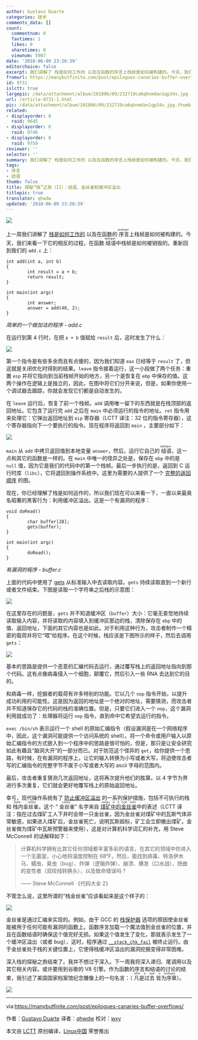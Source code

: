 ```yaml
---
author: Gustavo Duarte
categories: 技术
comments_data: []
count:
  commentnum: 0
  favtimes: 1
  likes: 0
  sharetimes: 0
  viewnum: 5907
date: '2018-06-09 23:26:39'
editorchoice: false
excerpt: 我们讲解了 栈是如何工作的 以及在函数的序言上栈帧是如何被构建的。今天，我们来看一下它的相反的过程，在函数结语中栈帧是如何被销毁的。
fromurl: https://manybutfinite.com/post/epilogues-canaries-buffer-overflows/
id: 9731
islctt: true
largepic: /data/attachment/album/201806/09/232719ca6qhnmdan1qp34s.jpg
url: /article-9731-1.html
pic: /data/attachment/album/201806/09/232719ca6qhnmdan1qp34s.jpg.thumb.jpg
related:
- displayorder: 0
  raid: 9645
- displayorder: 0
  raid: 9746
- displayorder: 0
  raid: 9759
reviewer: ''
selector: ''
summary: 我们讲解了 栈是如何工作的 以及在函数的序言上栈帧是如何被构建的。今天，我们来看一下它的相反的过程，在函数结语中栈帧是如何被销毁的。
tags:
- 序言
- 结语
thumb: false
title: 探秘“栈”之旅（II）：结语、金丝雀和缓冲区溢出
titlepic: true
translator: qhwdw
updated: '2018-06-09 23:26:39'
---
```


![](/data/attachment/album/201806/09/232719ca6qhnmdan1qp34s.jpg)


上一周我们讲解了 [栈是如何工作的](/article-9645-1.html) 以及在函数的<ruby> 序言 <rt>  prologue </rt></ruby>上栈帧是如何被构建的。今天，我们来看一下它的相反的过程，在函数<ruby> 结语 <rt>  epilogue </rt></ruby>中栈帧是如何被销毁的。重新回到我们的 `add.c` 上：



```
int add(int a, int b)
{
        int result = a + b;
        return result;
}

int main(int argc)
{
        int answer;
        answer = add(40, 2);
}

```

*简单的一个做加法的程序 - add.c*


在运行到第 4 行时，在把 `a + b` 值赋给 `result` 后，这时发生了什么：


![](/data/attachment/album/201806/09/232722cyw4wls3q4lnyw3l.png)


第一个指令是有些多余而且有点傻的，因为我们知道 `eax` 已经等于 `result` 了，但这就是关闭优化时得到的结果。`leave` 指令接着运行，这一小段做了两个任务：重置 `esp` 并将它指向到当前栈帧开始的地方，另一个是恢复在 `ebp` 中保存的值。这两个操作在逻辑上是独立的，因此，在图中将它们分开来说，但是，如果你使用一个调试器去跟踪，你就会发现它们都是自动发生的。


在 `leave` 运行后，恢复了前一个栈帧。`add` 调用唯一留下的东西就是在栈顶部的返回地址。它包含了运行完 `add` 之后在 `main` 中必须运行的指令的地址。`ret` 指令用来处理它：它弹出返回地址到 `eip` 寄存器（LCTT 译注：32 位的指令寄存器），这个寄存器指向下一个要执行的指令。现在程序将返回到 `main` ，主要部分如下：


![](/data/attachment/album/201806/09/232724xp1d2y2pdp820yy0.png)


`main` 从 `add` 中拷贝返回值到本地变量 `answer`，然后，运行它自己的<ruby> 结语 <rt>  epilogue </rt></ruby>，这一点和其它的函数是一样的。在 `main` 中唯一的怪异之处是，保存在 `ebp` 中的是 `null` 值，因为它是我们的代码中的第一个栈帧。最后一步执行的是，返回到 C 运行时库（`libc`），它将退回到操作系统中。这里为需要的人提供了一个 [完整的返回顺序](https://manybutfinite.com/img/stack/returnSequence.png) 的图。


现在，你已经理解了栈是如何运作的，所以我们现在可以来看一下，一直以来最臭名昭著的黑客行为：利用缓冲区溢出。这是一个有漏洞的程序：



```
void doRead()
{
        char buffer[28];
        gets(buffer);
}

int main(int argc)
{
        doRead();
}

```

*有漏洞的程序 - buffer.c*


上面的代码中使用了 [gets](http://linux.die.net/man/3/gets) 从标准输入中去读取内容。`gets` 持续读取直到一个新行或者文件结束。下图是读取一个字符串之后栈的示意图：


![](/data/attachment/album/201806/09/232725t7a98yyvlc29vch2.png)


在这里存在的问题是，`gets` 并不知道缓冲区（`buffer`）大小：它毫无查觉地持续读取输入内容，并将读取的内容填入到缓冲区那边的栈，清除保存在 `ebp` 中的值、返回地址，下面的其它内容也是如此。对于利用这种行为，攻击者制作一个精密的载荷并将它“喂”给程序。在这个时候，栈应该是下图所示的样子，然后去调用 `gets`：


![](/data/attachment/album/201806/09/232726y03y33iac3y09zbe.png)


基本的思路是提供一个恶意的汇编代码去运行，通过覆写栈上的返回地址指向到那个代码。这有点像病毒侵入一个细胞，颠覆它，然后引入一些 RNA 去达到它的目的。


和病毒一样，挖掘者的载荷有许多特别的功能。它以几个 `nop` 指令开始，以提升成功利用的可能性。这是因为返回的地址是一个绝对的地址，需要猜测，而攻击者并不知道保存它的代码的栈的准确位置。但是，只要它们进入一个 `nop`，这个漏洞利用就成功了：处理器将运行 `nop` 指令，直到命中它希望去运行的指令。


`exec /bin/sh` 表示运行一个 shell 的原始汇编指令（假设漏洞是在一个网络程序中，因此，这个漏洞可能提供一个访问系统的 shell）。将一个命令或用户输入以原始汇编指令的方式嵌入到一个程序中的思路是很可怕的，但是，那只是让安全研究如此有趣且“脑洞大开”的一部分而已。对于防范这个怪异的 `get`，给你提供一个思路，有时候，在有漏洞的程序上，让它的输入转换为小写或者大写，将迫使攻击者写的汇编指令的完整字节不属于小写或者大写的 ascii 字母的范围内。


最后，攻击者重复猜测几次返回地址，这将再次提升他们的胜算。以 4 字节为界进行多次重复，它们就会更好地覆写栈上的原始返回地址。


幸亏，现代操作系统有了 [防止缓冲区溢出](http://paulmakowski.wordpress.com/2011/01/25/smashing-the-stack-in-2011/) 的一系列保护措施，包括不可执行的栈和<ruby> 栈内金丝雀 <rt>  stack canary </rt></ruby>。这个 “<ruby> 金丝雀 <rt>  canary </rt></ruby>” 名字来自 <ruby> <a href="http://en.wiktionary.org/wiki/canary_in_a_coal_mine">  煤矿中的金丝雀 </a> <rt>  canary in a coal mine </rt></ruby> 中的表述（LCTT 译注：指在过去煤矿工人下井时会带一只金丝雀，因为金丝雀对煤矿中的瓦斯气体非常敏感，如果进入煤矿后，金丝雀死亡，说明瓦斯超标，矿工会立即撤出煤矿。金丝雀做为煤矿中瓦斯预警器来使用），这是对计算机科学词汇的补充，用 Steve McConnell 的话解释如下：



> 
> 计算机科学拥有比其它任何领域都丰富多彩的语言，在其它的领域中你进入一个无菌室，小心地将温度控制在 68°F，然后，能找到病毒、特洛伊木马、蠕虫、臭虫（bug）、炸弹（逻辑炸弹）、崩溃、爆发（口水战）、扭曲的变性者（双绞线转换头），以及致命错误吗？
> 
> 
> —— Steve McConnell 《代码大全 2》
> 
> 
> 


不管怎么说，这里所谓的“栈金丝雀”应该看起来是这个样子的：


![](/data/attachment/album/201806/09/232727p59zm51hgrh4w9mw.png)


金丝雀是通过汇编来实现的。例如，由于 GCC 的 [栈保护器](http://gcc.gnu.org/onlinedocs/gcc-4.2.3/gcc/Optimize-Options.html) 选项的原因使金丝雀能被用于任何可能有漏洞的函数上。函数序言加载一个魔法值到金丝雀的位置，并且在函数结语时确保这个值完好无损。如果这个值发生了变化，那就表示发生了一个缓冲区溢出（或者 bug），这时，程序通过 [`__stack_chk_fail`](http://refspecs.linux-foundation.org/LSB_4.0.0/LSB-Core-generic/LSB-Core-generic/libc---stack-chk-fail-1.html) 被终止运行。由于金丝雀处于栈的关键位置上，它使得栈缓冲区溢出的漏洞挖掘变得非常困难。


深入栈的探秘之旅结束了。我并不想过于深入。下一周我将深入递归、尾调用以及其它相关内容。或许要用到谷歌的 V8 引擎。作为函数的序言和结语的讨论的结束，我引述了美国国家档案馆纪念雕像上的一句名言：（<ruby> 凡是过去 皆为序章 <rt>  what is past is prologue </rt></ruby>）。


![](/data/attachment/album/201806/09/232728d7xxwoskh9kaksvs.jpg)




---


via:<https://manybutfinite.com/post/epilogues-canaries-buffer-overflows/>


作者：[Gustavo Duarte](http://duartes.org/gustavo/blog/about/) 译者：[qhwdw](https://github.com/qhwdw) 校对：[wxy](https://github.com/wxy)


本文由 [LCTT](https://github.com/LCTT/TranslateProject) 原创编译，[Linux中国](https://linux.cn/) 荣誉推出